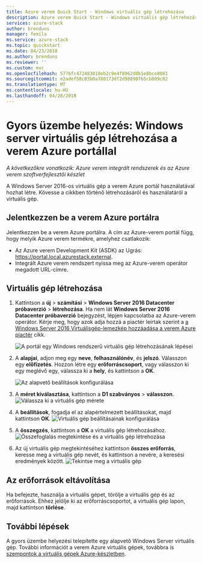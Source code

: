```yaml
---
title: Azure verem Quick Start - Windows virtuális gép létrehozása
description: Azure verem Quick Start - Windows virtuális gép létrehozása a portálon
services: azure-stack
author: brenduns
manager: femila
ms.service: azure-stack
ms.topic: quickstart
ms.date: 04/23/2018
ms.author: brenduns
ms.reviewer: ''
ms.custom: mvc
ms.openlocfilehash: 5776fc472483018eb2c9e4f8962d0b1e8bce8081
ms.sourcegitcommit: e2adef58c03b0a780173df2d988907b5cb809c82
ms.translationtype: MT
ms.contentlocale: hu-HU
ms.lasthandoff: 04/28/2018
---
```

# <a name="quickstart-create-a-windows-server-virtual-machine-with-the-azure-stack-portal"></a>Gyors üzembe helyezés: Windows server virtuális gép létrehozása a verem Azure portállal

*A következőkre vonatkozik: Azure verem integrált rendszerek és az Azure verem szoftverfejlesztői készlet*

A Windows Server 2016-os virtuális gép a verem Azure portál használatával hozhat létre. Kövesse a cikkben történő létrehozásáról és használatáról a virtuális gép.

## <a name="sign-in-to-the-azure-stack-portal"></a>Jelentkezzen be a verem Azure portálra

Jelentkezzen be a verem Azure portálra. A cím az Azure-verem portál függ, hogy melyik Azure verem termékre, amelyhez csatlakozik:

* Az Azure verem Development Kit (ASDK) az Ugrás: https://portal.local.azurestack.external.
* Integrált Azure verem rendszert nyissa meg az Azure-verem operátor megadott URL-címre.

## <a name="create-a-virtual-machine"></a>Virtuális gép létrehozása

1. Kattintson a **új** > **számítási** > **Windows Server 2016 Datacenter próbaverzió** > **létrehozása**. Ha nem lát **Windows Server 2016 Datacenter próbaverzió** bejegyzést, lépjen kapcsolatba az Azure-verem operátor. Kérje meg, hogy azok adja hozzá a piactér leírtak szerint a [a Windows Server 2016 Virtuálisgép-lemezkép hozzáadása a verem Azure piactér](../azure-stack-add-default-image.md) cikk.

    ![A portál egy Windows rendszerű virtuális gép létrehozásának lépései](media/azure-stack-quick-windows-portal/image01.png)
2. A **alapjai**, adjon meg egy **neve**, **felhasználónév**, és **jelszó**. Válasszon egy **előfizetés**. Hozzon létre egy **erőforráscsoport**, vagy válasszon ki egy meglévő egy, válassza ki a **hely**, és kattintson a **OK**.

    ![Az alapvető beállítások konfigurálása](media/azure-stack-quick-windows-portal/image02.png)
3. A **méret kiválasztása**, kattintson a **D1 szabványos** > **válasszon**.
    ![Válassza ki a virtuális gép mérete](media/azure-stack-quick-windows-portal/image03.png)
4. A **beállítások**, fogadja el az alapértelmezett beállításokat, majd kattintson **OK**.
    ![Virtuális gép beállításainak konfigurálása](media/azure-stack-quick-windows-portal/image04.png)
5. A **összegzés**, kattintson a **OK** a virtuális gép létrehozásához.
    ![Összefoglalás megtekintése és a virtuális gép létrehozása](media/azure-stack-quick-windows-portal/image05.png)
6. Az új virtuális gép megtekintéséhez kattintson **összes erőforrás**, keresse meg a virtuális gép nevét, és kattintson a nevére, a keresési eredmények között.
    ![Tekintse meg a virtuális gép](media/azure-stack-quick-windows-portal/image06.png)

## <a name="clean-up-resources"></a>Az erőforrások eltávolítása

Ha befejezte, használja a virtuális gépet, törölje a virtuális gép és az erőforrások. Ehhez jelölje ki az erőforráscsoportot, a virtuális gép lapon, majd kattintson **törlése**.

## <a name="next-steps"></a>További lépések

A gyors üzembe helyezési telepítette egy alapvető Windows Server virtuális gép. További információt a verem Azure virtuális gépek, továbbra is [szempontok a virtuális gépek Azure-készletben](azure-stack-vm-considerations.md).
